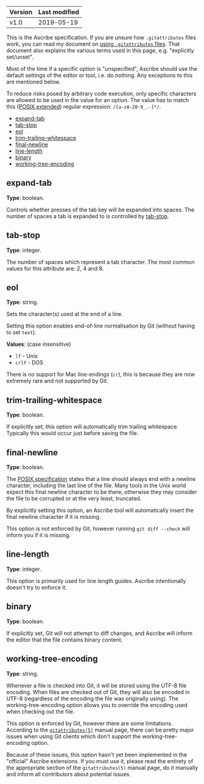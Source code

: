 | Version | Last modified |
|---------|---------------|
|    v1.0 |    2019-05-19 |

This is the Ascribe specification.  If you are unsure how `.gitattributes`
files work, you can read my document on [using `.gitattributes` files](../usage).
That document also explains the various terms used in this page, e.g.
"explicitly set/unset".

Most of the time if a specific option is "unspecified", Ascribe should use the
default settings of the editor or tool, i.e. do nothing.  Any exceptions to this
are mentioned below.

To reduce risks posed by arbitrary code execution, only specific characters are
allowed to be used in the value for an option.  The value has to match this
([POSIX extended](https://pubs.opengroup.org/onlinepubs/9699919799/basedefs/V1_chap09.html#tag_09_04))
regular expression: `/[a-zA-Z0-9_.-]*/`.

- [expand-tab](#expand-tab)
- [tab-stop](#tab-stop)
- [eol](#eol)
- [trim-trailing-whitespace](#trim-trailing-whitespace)
- [final-newline](#final-newline)
- [line-length](#line-length)
- [binary](#binary)
- [working-tree-encoding](#working-tree-encoding)

<!--
Possible additional attributes
- File type detection.
- Trim excess trailing newlines from end of file.
- Spell check.
- Spell check language.
- Read-only.  (Implicitly set by `binary`.)
-->

## expand-tab

**Type**: boolean.

Controls whether presses of the tab key will be expanded into spaces.  The
number of spaces a tab is expanded to is controlled by [tab-stop](#tab-stop).

## tab-stop

**Type**: integer.

The number of spaces which represent a tab character.  The most common values
for this attribute are: 2, 4 and 8.

## eol

**Type**: string.

Sets the character(s) used at the end of a line.

Setting this option enables end-of-line normalisation by Git (without having to
set `text`).

**Values**: (case insensitive)

- `lf` - Unix
- `crlf` - DOS

There is no support for Mac line-endings (`cr`), this is because they are now
extremely rare and not supported by Git.

## trim-trailing-whitespace

**Type**: boolean.

If explicitly set, this option will automatically trim trailing whitespace.
Typically this would occur just before saving the file.

## final-newline

**Type**: boolean.

The [POSIX specification](https://pubs.opengroup.org/onlinepubs/9699919799/basedefs/V1_chap03.html#tag_03_206)
states that a line should always end with a newline character, including the
last line of the file.  Many tools in the Unix world expect this final newline
character to be there, otherwise they may consider the file to be corrupted or
at the very least, truncated.

By explicitly setting this option, an Ascribe tool will automatically insert
the final newline character if it is missing.

This option is not enforced by Git, however running `git diff --check` will
inform you if it is missing.

## line-length

**Type**: integer.

This option is primarily used for line length guides.  Ascribe intentionally
doesn't try to enforce it.

## binary

**Type**: boolean.

If explicitly set, Git will not attempt to diff changes, and Ascribe will
inform the editor that the file contains binary content.

## working-tree-encoding

**Type**: string.

Whenever a file is checked into Git, it will be stored using the UTF-8 file
encoding.  When files are checked out of Git, they will also be encoded in
UTF-8 (regardless of the encoding the file was originally using).  The
working-tree-encoding option allows you to override the encoding used when
checking out the file.

This option is enforced by Git, however there are some limitations.  According
to the [`gitattributes(5)`](https://www.git-scm.com/docs/gitattributes) manual
page, there can be pretty major issues when using Git clients which don't
support the working-tree-encoding option.

Because of these issues, this option hasn't yet been implemented in the
"official" Ascribe extensions.  If you must use it, please read the entirety of
the appropriate section of the `gitattributes(5)` manual page, do it manually
and inform all contributors about potential issues.
